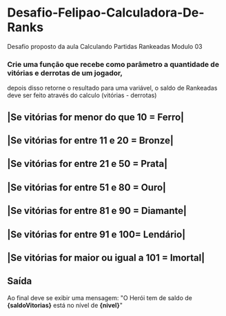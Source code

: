 # Desafio-Felipao-Calculadora-De-Ranks
Desafio proposto da aula Calculando Partidas Rankeadas Modulo 03

### Crie uma função que recebe como parâmetro a quantidade de vitórias e derrotas de um jogador,
depois disso retorne o resultado para uma variável, o saldo de Rankeadas deve ser feito através do calculo (vitórias - derrotas)

|Se vitórias for menor do que 10 = Ferro|
-----------------------------------------
|Se vitórias for entre 11 e 20 = Bronze|
-----------------------------------------
|Se vitórias for entre 21 e 50 = Prata|
-----------------------------------------
|Se vitórias for entre 51 e 80 = Ouro|
-----------------------------------------
|Se vitórias for entre 81 e 90 = Diamante|
-----------------------------------------
|Se vitórias for entre 91 e 100= Lendário|
-----------------------------------------
|Se vitórias for maior ou igual a 101 = Imortal|
-----------------------------------------

## Saída

Ao final deve se exibir uma mensagem:
"O Herói tem de saldo de **{saldoVitorias}** está no nível de **{nivel}**"
